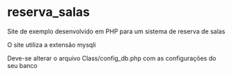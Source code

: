 # reserva_salas
Site de exemplo desenvolvido em PHP para um sistema de reserva de salas

O site utiliza a extensão mysqli

Deve-se alterar o arquivo Class/config_db.php com as configurações do seu banco

